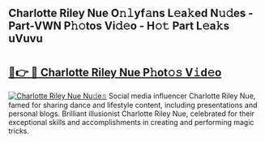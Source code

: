 ## Charlotte Riley Nue O𝚗𝚕yf𝚊ns L𝚎a𝚔ed N𝚞𝚍es - Part-VWN P𝚑𝚘tos Vi𝚍𝚎o - H𝚘𝚝 Part L𝚎a𝚔s uVuvu

# <h2><a href="http://kfczaa.oniu.top/?m=Charlotte+Riley+Nue">🔗👉 🔴 Charlotte Riley Nue P𝚑ot𝚘𝚜 V𝚒d𝚎o</a></h2>

[![Charlotte Riley Nue Nu𝚍e𝚜](https://i.imgur.com/0qMVB7G.gif)](http://kfczaa.oniu.top/?m=Charlotte+Riley+Nue)
Social media influencer Charlotte Riley Nue, famed for sharing dance and lifestyle content, including presentations and personal blogs. Brilliant illusionist Charlotte Riley Nue, celebrated for their exceptional skills and accomplishments in creating and performing magic tricks.  
